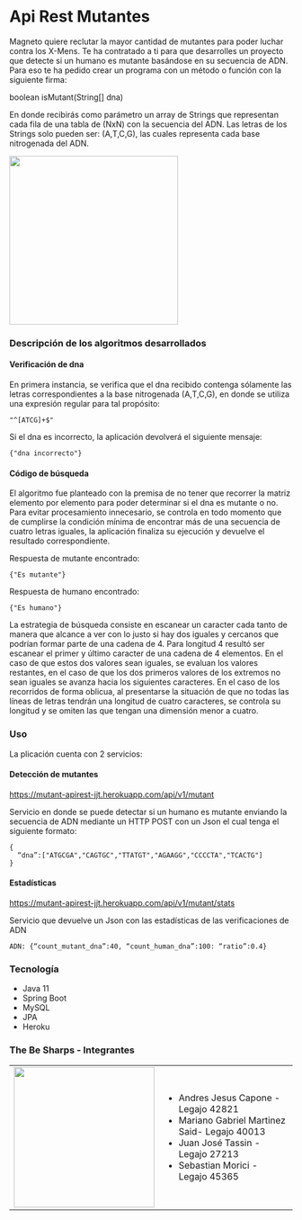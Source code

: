 # Api Rest Mutantes

Magneto quiere reclutar la mayor cantidad de mutantes para poder luchar contra los X-Mens. Te ha contratado a ti para que desarrolles un proyecto que detecte si un humano es mutante basándose en su secuencia de ADN.
Para eso te ha pedido crear un programa con un método o función con la siguiente firma:

boolean isMutant(String[] dna)

En donde recibirás como parámetro un array de Strings que representan cada fila de una tabla
de (NxN) con la secuencia del ADN. Las letras de los Strings solo pueden ser: (A,T,C,G), las
cuales representa cada base nitrogenada del ADN.

<div align=”center”>
  <img src="https://cdn.icon-icons.com/icons2/1412/PNG/512/comics-magneto_97502.png" width="300" height="300"/>
</div>

### Descripción de los algoritmos desarrollados
#### Verificación de dna
En primera instancia, se verifica que el dna recibido contenga sólamente las letras correspondientes a la base nitrogenada (A,T,C,G), en donde se utiliza una expresión regular para tal propósito:

```
"^[ATCG]+$"
```
Si el dna es incorrecto, la aplicación devolverá el siguiente mensaje:

```
{"dna incorrecto"}
```
#### Código de búsqueda
El algoritmo fue planteado con la premisa de no tener que recorrer la matriz elemento por elemento para poder determinar si el dna es mutante o no.
Para evitar procesamiento innecesario, se controla en todo momento que de cumplirse la condición mínima de encontrar más de una secuencia de cuatro letras iguales,
la aplicación finaliza su ejecución y devuelve el resultado correspondiente.

Respuesta de mutante encontrado:
```
{"Es mutante"}
```
Respuesta de humano encontrado:
```
{"Es humano"}
```

La estrategia de búsqueda consiste en escanear un caracter cada tanto de manera que alcance a ver con lo justo si hay dos iguales y cercanos que podrían formar parte de una cadena de 4.
Para longitud 4 resultó ser escanear el primer y último caracter de una cadena de 4 elementos. En el caso de que estos dos valores sean iguales, se evaluan los valores restantes,
en el caso de que los dos primeros valores de los extremos no sean iguales se avanza hacia los siguientes caracteres.
En el caso de los recorridos de forma oblicua, al presentarse la situación de que no todas las líneas de letras tendrán una longitud de cuatro caracteres,
se controla su longitud y se omiten las que tengan una dimensión menor a cuatro.

### Uso
La plicación cuenta con 2 servicios:

#### Detección de mutantes

https://mutant-apirest-jjt.herokuapp.com/api/v1/mutant

Servicio en donde se puede detectar si un humano es mutante enviando la secuencia de ADN mediante un HTTP POST con un Json el cual tenga el siguiente formato:
```
{
  “dna”:["ATGCGA","CAGTGC","TTATGT","AGAAGG","CCCCTA","TCACTG"]
}
```
#### Estadísticas

https://mutant-apirest-jjt.herokuapp.com/api/v1/mutant/stats

Servicio que devuelve un Json con las estadísticas de las verificaciones de ADN

```
ADN: {“count_mutant_dna”:40, “count_human_dna”:100: “ratio”:0.4}
```

### Tecnología

- Java 11
- Spring Boot
- MySQL
- JPA
- Heroku

### The Be Sharps - Integrantes

<table border="0">
  <tr>
    <td>
      <img src="https://i.pinimg.com/564x/59/15/52/5915521ddfe5e6080feecad542ace83c.jpg" width="250" height="250"/>
    </td>
    <td>
      <ul>
        <li>Andres Jesus Capone - Legajo 42821</li>
        <li>Mariano Gabriel Martinez Said- Legajo 40013</li>
        <li>Juan José Tassin - Legajo 27213</li>
        <li>Sebastian Morici - Legajo 45365</li>
      </ul>
    </td>
  </tr>
</table>
